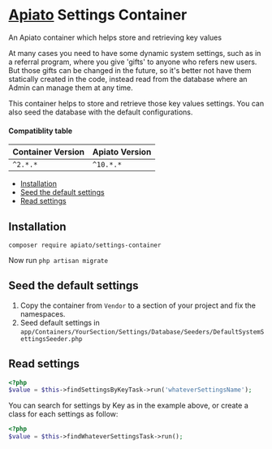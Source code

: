 # [Apiato](https://github.com/apiato/apiato) Settings Container

An Apiato container which helps store and retrieving key values

At many cases you need to have some dynamic system settings, such as in a referral program, where you give 'gifts' to anyone who refers new users.
But those gifts can be changed in the future, so it's better not have them statically created in the code, instead read from the database where an  Admin can manage them at any time.

This container helps to store and retrieve those key values settings. You can also seed the database with the default configurations.

#### Compatiblity table

| Container Version  | Apiato Version|
| -------------------|---------------|
| `^2.*.*`           | `^10.*.*`     |

- [Installation](#installation)
- [Seed the default settings](#seed-the-default-settings)
- [Read settings](#read-settings)

<a name="installation"></a>
## Installation

```
composer require apiato/settings-container
```
Now run `php artisan migrate`

<a name="seed-the-default-settings"></a>

## Seed the default settings

1) Copy the container from `Vendor` to a section of your project and fix the namespaces.
2) Seed default settings in `app/Containers/YourSection/Settings/Database/Seeders/DefaultSystemSettingsSeeder.php`

<a name="read-settings"></a>

## Read settings

```php
<?php
$value = $this->findSettingsByKeyTask->run('whateverSettingsName');
```

You can search for settings by Key as in the example above, or create a class for each settings as follow:

```php
<?php
$value = $this->findWhateverSettingsTask->run();
```
